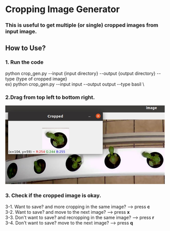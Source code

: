 # Cropping Image Generator

### This is useful to get multiple (or single) cropped images from input image.

## How to Use?

### 1. Run the code
python crop_gen.py --input {input directory} --output {output directory} --type {type of cropped image} \
ex) python crop_gen.py --input input --output output --type basil \

### 2.Drag from top left to bottom right. 
![plot](./demo/crop.jpg)

### 3. Check if the cropped image is okay. 
3-1. Want to save? and more cropping in the same image? --> press **c**  \
3-2. Want to save? and move to the next image? --> press **x**  \
3-3. Don't want to save? and recropping in the same image? --> press **r**  \
3-4. Don't want to save? move to the next image? --> press **q** 